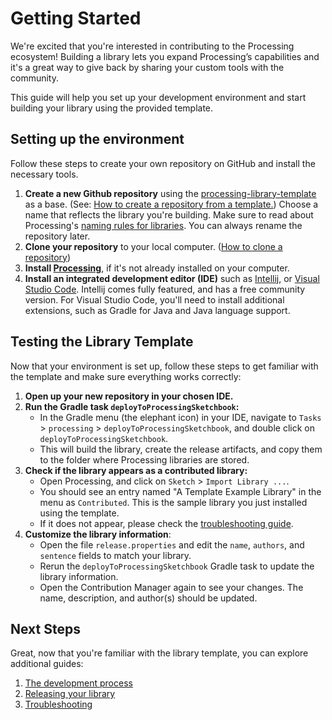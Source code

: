 # Getting Started
We're excited that you're interested in contributing to the Processing ecosystem! Building a library lets you expand Processing’s capabilities and it's a great way to give back by sharing your custom tools with the community.

This guide will help you set up your development environment and start building your library using the provided template.


## Setting up the environment
Follow these steps to create your own repository on GitHub and install the necessary tools.

1. **Create a new Github repository** using the [processing-library-template](https://github.com/processing/processing-library-template)
   as a base.
   (See: [How to create a repository from a template.](https://docs.github.com/en/repositories/creating-and-managing-repositories/creating-a-repository-from-a-template))
   Choose a name that reflects the library you're building. Make sure to read about Processing's [naming rules for libraries](https://github.com/benfry/processing4/wiki/Library-Basics#library-naming-rules). You can always rename the repository later.
2. **Clone your repository** to your local computer.
   ([How to clone a repository](https://docs.github.com/en/repositories/creating-and-managing-repositories/cloning-a-repository))
3. **Install [Processing](https://processing.org/download)**, if it's not already installed on your computer.
4. **Install an integrated development editor (IDE)** such as [Intellij](https://www.jetbrains.com/idea/download), 
   or [Visual Studio Code](https://code.visualstudio.com/).
   Intellij comes fully featured, and has a free community version. For Visual Studio Code, you'll need to install additional extensions, such as Gradle for Java and Java language support.

## Testing the Library Template
Now that your environment is set up, follow these steps to get familiar with the template and make sure everything works correctly:

1. **Open up your new repository in your chosen IDE.**
2. **Run the Gradle task `deployToProcessingSketchbook`:** 
   - In the Gradle menu (the elephant icon) in your IDE, navigate to `Tasks` > `processing` > 
   `deployToProcessingSketchbook`, and double click on `deployToProcessingSketchbook`. 
   - This will build the library, create the release artifacts, and copy them to the folder 
   where Processing libraries are stored.
3. **Check if the library appears as a contributed library:** 
   - Open Processing, and click on `Sketch` > `Import Library ...`.
   - You should see an entry named "A Template Example Library" in the menu as `Contributed`. 
   This is the sample library you just installed using the template. 
   - If it does not appear, please check the [troubleshooting guide](troubleshooting.md).
4. **Customize the library information**:
   - Open the file `release.properties` and edit the `name`, `authors`, and `sentence` fields to match your library. 
   - Rerun the `deployToProcessingSketchbook` Gradle task to update the library information.
   - Open the Contribution Manager again to see your changes. The name, description, and author(s) should be updated.

## Next Steps
Great, now that you're familiar with the library template, you can explore additional guides:

1. [The development process](develop)
2. [Releasing your library](release)
3. [Troubleshooting](troubleshooting.md)
